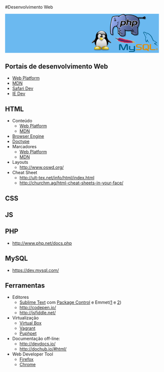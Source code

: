 #Desenvolvimento Web

![Banner da disciplina](assets/dw.png)

## Portais de desenvolvimento Web

* [Web Platform](http://webplatform.org/)
* [MDN](https://developer.mozilla.org/)
* [Safari Dev](https://developer.apple.com/library/safari/navigation/)
* [IE Dev](http://msdn.microsoft.com/en-us/library/hh772374(v=vs.85).aspx)

## HTML

* Conteúdo
  * [Web Platform](http://docs.webplatform.org/wiki/html)
  * [MDN](https://developer.mozilla.org/en-US/docs/Web/HTML)
* [Browser Engine](http://en.wikipedia.org/wiki/Web_browser_engine)
* [Doctype](http://docs.webplatform.org/wiki/guides/doctypes_and_markup_styles)
* Marcadores
  * [Web Platform](http://docs.webplatform.org/wiki/html/elements)
  * [MDN](https://developer.mozilla.org/en-US/docs/Web/HTML/Element)
* Layouts
  * http://www.oswd.org/
* Cheat Sheet
  * http://ult-tex.net/info/html/index.html
  * http://churchm.ag/html-cheat-sheets-in-your-face/
 
## CSS

## JS

## PHP

* http://www.php.net/docs.php

## MySQL

* https://dev.mysql.com/

## Ferramentas

* Editores
  * [Sublime Text](http://www.sublimetext.com/) com [Package Control](https://sublime.wbond.net/) e Emmet([1](http://emmet.io/) e [2](http://docs.emmet.io/cheat-sheet/))
  * http://codepen.io/
  * http://jsfiddle.net/
* Virtualização
  * [Virtual Box](https://www.virtualbox.org/)
  * [Vagrant](http://www.vagrantup.com/)
  * [Puphpet](https://puphpet.com/)
* Documentação off-line:
  * http://devdocs.io/
  * http://dochub.io/#html/
* Web Developer Tool 
  * [Firefox](https://developer.mozilla.org/en-US/docs/Tools)
  * [Chrome](https://developers.google.com/chrome-developer-tools/)
